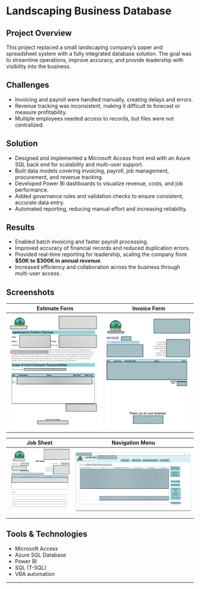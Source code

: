 # Landscaping Business Database

## Project Overview
This project replaced a small landscaping company’s paper and spreadsheet system with a fully integrated database solution. The goal was to streamline operations, improve accuracy, and provide leadership with visibility into the business.

## Challenges
- Invoicing and payroll were handled manually, creating delays and errors.  
- Revenue tracking was inconsistent, making it difficult to forecast or measure profitability.  
- Multiple employees needed access to records, but files were not centralized.  

## Solution
- Designed and implemented a Microsoft Access front end with an Azure SQL back end for scalability and multi-user support.  
- Built data models covering invoicing, payroll, job management, procurement, and revenue tracking.  
- Developed Power BI dashboards to visualize revenue, costs, and job performance.  
- Added governance rules and validation checks to ensure consistent, accurate data entry.  
- Automated reporting, reducing manual effort and increasing reliability.  

## Results
- Enabled batch invoicing and faster payroll processing.  
- Improved accuracy of financial records and reduced duplication errors.  
- Provided real-time reporting for leadership, scaling the company from **$50K to $300K in annual revenue**.  
- Increased efficiency and collaboration across the business through multi-user access.  

## Screenshots

| Estimate Form | Invoice Form |
|---------------|--------------|
| ![Estimate Form](screenshots/EstimateRedacted.jpg) | ![Invoice Form](screenshots/Invoice%20Redacted.jpg) |

| Job Sheet | Navigation Menu |
|-----------|-----------------|
| ![Job Sheet](screenshots/JobSheed%20Redacted.jpg) | ![Navigation Menu](screenshots/LDJS%20Nav%20Redacted.jpg) |


## Tools & Technologies
- Microsoft Access  
- Azure SQL Database  
- Power BI  
- SQL (T-SQL)  
- VBA automation  

---
